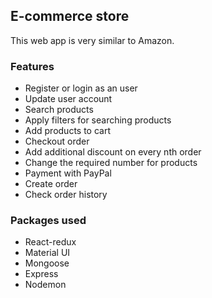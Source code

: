 ## E-commerce store
This web app is very similar to Amazon. 

### Features
- Register or login as an user
- Update user account
- Search products
- Apply filters for searching products
- Add products to cart
- Checkout order
- Add additional discount on every nth order
- Change the required number for products
- Payment with PayPal
- Create order
- Check order history

### Packages used
- React-redux
- Material UI
- Mongoose
- Express
- Nodemon
